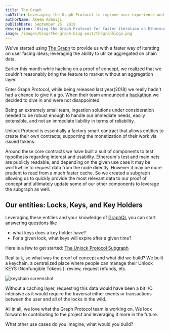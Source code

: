```yaml
---
title: The Graph
subTitle: Leveraging the Graph Protocol to improve user experience and rapidly iterate on ideas
authorName: Akeem Adeniji
publishDate: September 25, 2019
description: 'Using the Graph Protocol for faster iteration on Ethereum based products'
image: /images/blog/the-graph-blog-post/thegraphlogo.png
---
```


We've started using [The Graph](https://thegraph.com/) to provide us with a faster way of iterating on user facing ideas; leveraging the ability to utilize aggregated on chain data.

Earlier this month while hacking on a proof of concept, we realized that we couldn't reasonably bring the feature to market without an aggregation layer.

Enter Graph Protocol, while being released last year(2018) we really hadn't had a chance to give it a go. When their team announced a [hackathon](https://thegraph.com/hackathon) we decided to dive in and were not disappointed.

Being an extremely small team, ingestion solutions under consideration needed to be robust enough to handle our immediate needs, easily extensible, and not an immediate liability in terms of reliability.

Unlock Protocol is essentially a factory smart contract that allows entities to create their own contracts; supporting the monetization of their work via issued tokens.

Around these core contracts we have built a suit of components to test hypothesis regarding interest and usability. Ethereum's test and main nets are publicly readable, and depending on the given use case it may be worthwhile to request data from the node directly. However it may be more prudent to read from a much faster cache. So we created a subgraph allowing us to quickly provide the most relevant data to our proof of concept and ultimately update some of our other components to leverage the subgraph as well.

## Our entities: Locks, Keys, and Key Holders

Leveraging these entities and your knowledge of [GraphQL](https://graphql.org/) you can start answering questions like

- what keys does a key holder have?
- For a given lock, what keys will expire after a given time?

Here is a few to get started:
[The Unlock Protocol Subgraph](https://docs.unlock-protocol.com/tools/subgraph)

Real talk, so what was the proof of concept and what did we build? We built a keychain, a centralized place where people can manage their Unlock KEYS (Nonfungible Tokens ): review, request refunds, etc.

![keychain screenshot](/images/blog/the-graph-blog-post/screenshot.png)

Without a caching layer, requesting this data would have been a bit I/O intensive as it would require the traversal either events or transactions between the user and all of the locks in the wild.

All in all, we love what the Graph Protocol team is working on. We look forward to contributing to the project and leveraging it more in the future.

What other use cases do you imagine, what would you build?
